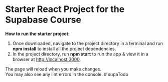 # Starter React Project for the Supabase Course

**How to run the starter project:**

1. Once downloaded, navigate to the project directory in a terminal and run **npm install** to install all the project dependencies.
2. In the project directory, run **npm start** to run the app & view it in a browser at [http://localhost:3000](http://localhost:3000).

The page will reload when you make changes.\
You may also see any lint errors in the console.
#   s u p a T o d o  
 